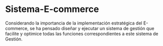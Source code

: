 # Sistema-E-commerce
Considerando la importancia de la implementación estratégica del E-commerce, se ha pensado diseñar y ejecutar un sistema de gestión que facilite y optimice todas las funciones correspondientes a este sistema de Gestión.
